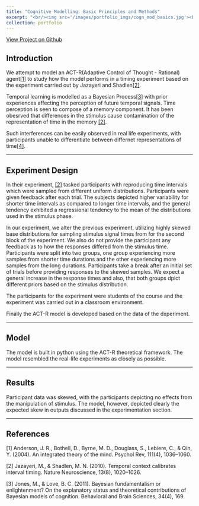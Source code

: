 ```yaml
---
title: "Cognitive Modelling: Basic Principles and Methods"
excerpt: "<br/><img src='/images/portfolio_imgs/cogn_mod_basics.jpg'><br>Assignments and Project work for the Cognitive Modelling course offered under the MSc AI program at the University of Groningen"
collection: portfolio
---
```

[View Project on Github](https://github.com/v3rm1/cogn_mod_basic)

## Introduction

We attempt to model an ACT-R(Adaptive Control of Thought - Rational) agent[[1]](#1) to study how the model performs in a timing experiment based on the experiment carried out by Jazayeri and Shadlen[[2]](#2).

Temporal learning is modelled as a Bayesian Process[[3]](#3) with prior experiences affecting the perception of future temporal signals. Time perception is seen to compose of a memory component. It has been obesrved that differences in the stimulus cause contamination of the representation of time in the memory [[2]](#2).

Such interferences can be easily observed in real life experiments, with participants unable to differentiate between differnet representations of time[[4]](#4).

---

## Experiment Design

In their experiment, [[2]](#2) tasked participants with reproducing time intervals which were sampled from different uniform distributions. Participants were given feedback after each trial. The subjects depicted higher variability for shorter time intervals as compared to longer time intervals, and the general tendency exhibited a regressional tendency to the mean of the distributions used in the stimulus phase.

In our experiment, we alter the previous experiment, utilizing highly skewed base distributions for sampling stimulus signal times from for the second block of the experiment. We also do not provide the participant any feedback as to how the responses differed from the stimulus time. Participants were split into two groups, one group experiencing more samples from shorter time durations and the other experiencing more samples from the long durations. Participants take a break after an initial set of trials before providing responses to the skewed samples. We expect a general increase in the response times and also, that both groups dpict different priors based on the stimulus distribution.

The participants for the experiment were students of the course and the experiment was carried out in a classroom environment.

Finally the ACT-R model is developed based on the data of the dxperiment.

---

## Model

The model is built in python using the ACT-R theoretical framework. The model resembled the real-life experiments as closely as possible.

---

## Results

Participant data was skewed, with the participants depicting no effects from the manipulation of stimulus. The model, however, depicted clearly the expected skew in outputs discussed in the experimentation section.

---

## References
<a id="1">[1]</a>
Anderson, J. R., Bothell, D., Byrne, M. D., Douglass, S., Lebiere, C., & Qin, Y. (2004). An integrated theory of the mind. Psychol Rev, 111(4), 1036–1060.

<a id="2">[2]</a>
Jazayeri, M., & Shadlen, M. N. (2010). Temporal context calibrates interval timing. Nature Neuroscience, 13(8), 1020–1026.

<a id="3">[3]</a>
Jones, M., & Love, B. C. (2011). Bayesian fundamentalism or enlightenment? On the explanatory status and theoretical contributions of Bayesian models of cognition. Behavioral and Brain Sciences, 34(4), 169.
